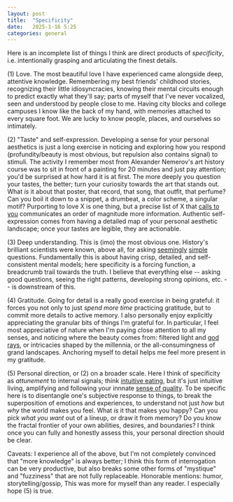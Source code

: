 ```yaml
---
layout: post
title:  "Specificity"
date:   2025-1-16 5:25
categories: general
---
```


Here is an incomplete list of things I think are direct products of *specificity*, i.e. intentionally grasping and articulating the finest details. 

(1) Love. The most beautiful love I have experienced came alongside deep, attentive knowledge. Remembering my best friends' childhood stories, recognizing their little idiosyncracies, knowing their mental circuits enough to predict exactly what they'll say; parts of myself that I've never vocalized, seen and understood by people close to me. Having city blocks and college campuses I know like the back of my hand, with memories attached to every square foot. We are lucky to know people, places, and ourselves so intimately.

(2) "Taste" and self-expression. Developing a sense for your personal aesthetics is just a long exercise in noticing and exploring how you respond (profundity/beauty is most obvious, but repulsion also contains signal) to stimuli. The activity I remember most from Alexander Nemerov's art history course was to sit in front of a painting for 20 minutes and just pay attention; you'd be surprised at how hard it is at first. The more deeply you question your tastes, the better; turn your curiosity towards the art that stands out. What *is* it about that poster, that record, that song, that outfit, that perfume? Can you boil it down to a snippet, a drumbeat, a color scheme, a singular motif?  Purporting to love X is one thing, but a precise list of X that [calls to you](https://www.sarahblaustein.com/the-call-alexander-nemerov-talk.html) communicates an order of magnitude more information. Authentic self-expression comes from having a detailed map of your personal aesthetic landscape; once your tastes are legible, they are actionable.
 
(3) Deep understanding. This is (imo) the most obvious one. History's brilliant scientists were known, above all, for asking [seemingly](https://en.wikipedia.org/wiki/Surely_You%27re_Joking,_Mr._Feynman!) [simple](https://en.wikipedia.org/wiki/Einstein%27s_thought_experiments) questions. Fundamentally this is about having crisp, detailed, and self-consistent mental models; here specificity is a forcing function, a breadcrumb trail towards the truth. I believe that everything else -- asking good questions, seeing the right patterns, developing strong opinions, etc. -- is downstream of this. 

(4) Gratitude. Going for detail is a really good exercise in being grateful: it forces you not only to just *spend more time* practicing gratitude, but to commit more details to active memory. I also personally enjoy explicitly appreciating the granular bits of things I'm grateful for. In particular, I feel most appreciative of nature when I'm paying close attention to all my senses, and noticing where the beauty comes from: filtered light and [god rays](https://en.wikipedia.org/wiki/Crepuscular_rays), or intricacies shaped by the millennia, or the all-consumingness of grand landscapes. Anchoring myself to detail helps me feel more present in my gratitude.

(5) Personal direction, or (2) on a broader scale. Here I think of specificity as *attunement* to internal signals; think [intuitive eating](https://www.intuitiveeating.org/), but it's just intuitive living, amplifying and following your innnate [sense of quality](https://willhath.substack.com/p/losing-my-mind-in-the-siskiyous). To be specific here is to disentangle one's subjective response to things, to break the superposition of emotions and experiences, to understand not just *how* but *why* the world makes you feel. What *is* it that makes you happy? Can you pick *what you want* out of a lineup, or draw it from memory? Do you know the fractal frontier of your own abilities, desires, and boundaries? I think once you can fully and honestly assess this, your personal direction should be clear.

Caveats: I experience all of the above, but I'm not completely convinced that "more knowledge" is always better; I think this form of interrogation can be very productive, but also breaks some other forms of "mystique" and "fuzziness" that are not fully replaceable. Honorable mentions: humor, storytelling/gossip,  This was more for myself than any reader. I especially hope (5) is true.